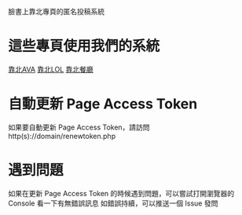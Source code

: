 臉書上靠北專頁的匿名投稿系統

# 這些專頁使用我們的系統
[靠北AVA](https://www.facebook.com/KaoBeiAVA/)
[靠北LOL](https://www.facebook.com/KaoBeiLOL/)
[靠北餐廳](https://www.facebook.com/%E9%9D%A0%E5%8C%97%E9%A4%90%E5%BB%B3-338773669580269)

# 自動更新 Page Access Token
如果要自動更新 Page Access Token，請訪問 http(s)://domain/renewtoken.php

# 遇到問題
如果在更新 Page Access Token 的時候遇到問題，可以嘗試打開瀏覽器的 Console 看一下有無錯誤訊息
如錯誤持續，可以推送一個 Issue 發問
